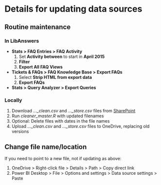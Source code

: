 # Details for updating data sources

## Routine maintenance

### In LibAnswers
- **Stats > FAQ Entries > FAQ Activity**
  1. Set **Activity between** to start in **April 2015**
  1. **Filter**
  1. **Export All FAQ Views**
- **Tickets & FAQs > FAQ Knowledge Base > Export FAQs**
  1. Select **Strip HTML from export data**
  1. **Export FAQs**
- **Stats > Query Analyzer > Export Queries**

### Locally
1. Download *..._clean.csv* and *..._store.csv* files from [SharePoint](https://penno365.sharepoint.com/:f:/r/teams/LIBLippincottLibrarians/Shared%20Documents/General/dashboard_FAQ/data?csf=1&web=1&e=EXBLH7)
1. Run *cleaner_master.R* with updated filenames
1. Optional: Delete files with dates in the file names
1. Upload *..._clean.csv* and *..._store.csv* files to OneDrive, replacing old versions

## Change file name/location
If you need to point to a new file, not if updating as above:
1. OneDrive > Right-click file > Details > Path > Copy direct link
1. Power BI Desktop > File > Options and settings > Data source settings > Paste
